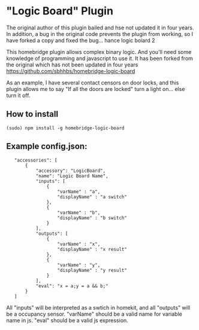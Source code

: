 # "Logic Board" Plugin
The original author of this plugin bailed and hse not updated it in four years. In addition, a bug in the original code prevents the plugin from working, so I have forked a copy and fixed the bug... hance logic boiard 2

This homebridge plugin allows complex binary logic. And you'll need some knowledge of programming and javascript to use it.
It has been forked from the original which has not been updated in four years https://github.com/sbhhbs/homebridge-logic-board

As an example, I have several contact censors on door locks, and this plugin allows me to say "If all the doors are locked" turn a light on... else turn it off.
## How to install

 ```(sudo) npm install -g homebridge-logic-board```
 
## Example config.json:

 ```
    "accessories": [
        {
			"accessory": "LogicBoard",
			"name": "Logic Board Name",
			"inputs": [
				{
					"varName" : "a",
					"displayName" : "a switch"
				},
				{
					"varName" : "b",
					"displayName" : "b switch"
				}
			],
			"outputs": [
				{
					"varName" : "x",
					"displayName" : "x result"
				},
				{
					"varName" : "y",
					"displayName" : "y result"
				}
			],
			"eval": "x = a;y = a && b;"
		} 
    ]
```

All "inputs" will be interpreted as a swtich in homekit, and all "outputs" will be a occupancy sensor.
"varName" should be a valid name for variable name in js.
"eval" should be a valid js expression.


